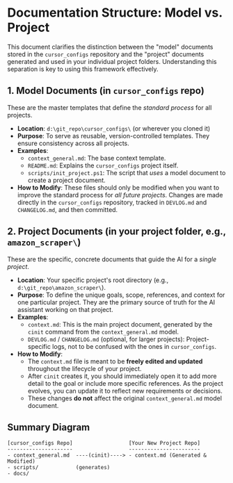 # Documentation Structure: Model vs. Project

This document clarifies the distinction between the "model" documents stored in the `cursor_configs` repository and the "project" documents generated and used in your individual project folders. Understanding this separation is key to using this framework effectively.

## 1. Model Documents (in `cursor_configs` repo)

These are the master templates that define the *standard process* for all projects.

-   **Location**: `d:\git_repo\cursor_configs\` (or wherever you cloned it)
-   **Purpose**: To serve as reusable, version-controlled templates. They ensure consistency across all projects.
-   **Examples**:
    -   `context_general.md`: The base context template.
    -   `README.md`: Explains the `cursor_configs` project itself.
    -   `scripts/init_project.ps1`: The script that *uses* a model document to create a project document.
-   **How to Modify**: These files should only be modified when you want to improve the standard process for *all future projects*. Changes are made directly in the `cursor_configs` repository, tracked in `DEVLOG.md` and `CHANGELOG.md`, and then committed.

## 2. Project Documents (in your project folder, e.g., `amazon_scraper\`)

These are the specific, concrete documents that guide the AI for a *single project*.

-   **Location**: Your specific project's root directory (e.g., `d:\git_repo\amazon_scraper\`).
-   **Purpose**: To define the unique goals, scope, references, and context for one particular project. They are the primary source of truth for the AI assistant working on that project.
-   **Examples**:
    -   `context.md`: This is the main project document, generated by the `cinit` command from the `context_general.md` model.
    -   `DEVLOG.md` / `CHANGELOG.md` (optional, for larger projects): Project-specific logs, not to be confused with the ones in `cursor_configs`.
-   **How to Modify**:
    -   The `context.md` file is meant to be **freely edited and updated** throughout the lifecycle of your project.
    -   After `cinit` creates it, you should immediately open it to add more detail to the goal or include more specific references. As the project evolves, you can update it to reflect new requirements or decisions.
    -   These changes **do not** affect the original `context_general.md` model document.

## Summary Diagram

```
[cursor_configs Repo]                  [Your New Project Repo]
---------------------                  -----------------------
- context_general.md  ----(cinit)----> - context.md (Generated & Modified)
- scripts/            (generates)
- docs/
```
